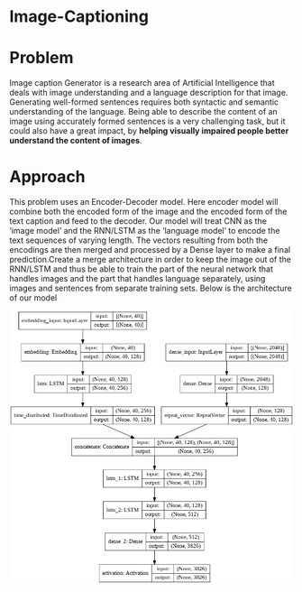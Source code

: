 # Image-Captioning

# Problem
Image caption Generator is a research area of Artificial Intelligence that deals with image understanding and a language description for that image. Generating well-formed sentences requires both syntactic and semantic understanding of the language. Being able to describe the content of an image using accurately formed sentences is a very challenging task, but it could also have a great impact, by **helping visually impaired people better understand the content of images**. 

# Approach
This problem uses an Encoder-Decoder model. Here encoder model will combine both the encoded form of the image and the encoded form of the text caption and feed to the decoder.
Our model will treat CNN as the ‘image model’ and the RNN/LSTM as the ‘language model’ to encode the text sequences of varying length. The vectors resulting from both the encodings are then merged and processed by a Dense layer to make a final prediction.Create a merge architecture in order to keep the image out of the RNN/LSTM and thus be able to train the part of the neural network that handles images and the part that handles language separately, using images and sentences from separate training sets. 
Below is the architecture of our model

![](model-architecture.png)
